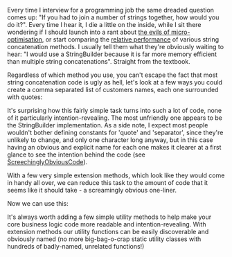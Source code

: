 Every time I interview for a programming job the same dreaded question comes up\: "If you had to join a number of strings together, how would you do it?".  Every time I hear it, I die a little on the inside, while I sit there wondering if I should launch into a rant about [the evils of micro-optimisation][1], or start comparing the [relative performance][2] of various string concatenation methods.  I usually tell them what they're obviously waiting to hear: "I would use a StringBuilder because it is far more memory efficient than multiple string concatenations".  Straight from the textbook.

Regardless of which method you use, you can't escape the fact that most string concatenation code is ugly as hell, let's look at a few ways you could create a comma separated list of customers names, each one surrounded with quotes:

<script src="https://gist.github.com/1093711.js?file=Setup.cs"></script>

<script src="https://gist.github.com/1093711.js?file=StandardConcatenation.cs"></script>

<script src="https://gist.github.com/1093711.js?file=StringBuilderConcatenation.cs"></script>

<script src="https://gist.github.com/1093711.js?file=StringJoinConcatenation.cs"></script>

It's surprising how this fairly simple task turns into such a lot of code, none of it particularly intention-revealing.  The most unfriendly one appears to be the StringBuilder implementation.  As a side note, I expect most people wouldn't bother defining constants for 'quote' and 'separator', since they're unlikely to change, and only one character long anyway, but in this case having an obvious and explicit name for each one makes it clearer at a first glance to see the intention behind the code (see [ScreechinglyObviousCode][3]).

With a few very simple extension methods, which look like they would come in handy all over, we can reduce this task to the amount of code that it seems like it should take - a screamingly obvious one-liner.

<script src="https://gist.github.com/1093711.js?file=StringExtensions.cs"></script>

Now we can use this:

<script src="https://gist.github.com/1093711.js?file=ReadableConcatenation.cs"></script>

It's always worth adding a few simple utility methods to help make your core business logic code more readable and intention-revealing.  With extension methods our utility functions can be easily discoverable and obviously named (no more big-bag-o-crap static utility classes with hundreds of badly-named, unrelated functions!)

[1]: http://www.codinghorror.com/blog/2009/01/the-sad-tragedy-of-micro-optimization-theater.html
[2]: http://www.codeproject.com/KB/cs/StringBuilder_vs_String.aspx
[3]: http://c2.com/cgi/wiki?ScreechinglyObviousCode